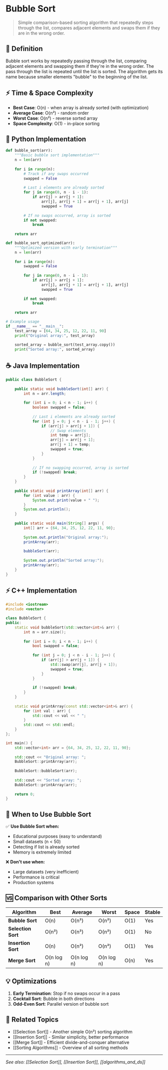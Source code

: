 # Bubble Sort

> Simple comparison-based sorting algorithm that repeatedly steps through the list, compares adjacent elements and swaps them if they are in the wrong order.

## 📖 Definition

Bubble sort works by repeatedly passing through the list, comparing adjacent elements and swapping them if they're in the wrong order. The pass through the list is repeated until the list is sorted. The algorithm gets its name because smaller elements "bubble" to the beginning of the list.

## ⚡ Time & Space Complexity

- **Best Case**: O(n) - when array is already sorted (with optimization)
- **Average Case**: O(n²) - random order
- **Worst Case**: O(n²) - reverse sorted array
- **Space Complexity**: O(1) - in-place sorting

## 🐍 Python Implementation

```python
def bubble_sort(arr):
    """Basic bubble sort implementation"""
    n = len(arr)
    
    for i in range(n):
        # Track if any swaps occurred
        swapped = False
        
        # Last i elements are already sorted
        for j in range(0, n - i - 1):
            if arr[j] > arr[j + 1]:
                arr[j], arr[j + 1] = arr[j + 1], arr[j]
                swapped = True
        
        # If no swaps occurred, array is sorted
        if not swapped:
            break
    
    return arr

def bubble_sort_optimized(arr):
    """Optimized version with early termination"""
    n = len(arr)
    
    for i in range(n):
        swapped = False
        
        for j in range(0, n - i - 1):
            if arr[j] > arr[j + 1]:
                arr[j], arr[j + 1] = arr[j + 1], arr[j]
                swapped = True
        
        if not swapped:
            break
    
    return arr

# Example usage
if __name__ == "__main__":
    test_array = [64, 34, 25, 12, 22, 11, 90]
    print("Original array:", test_array)
    
    sorted_array = bubble_sort(test_array.copy())
    print("Sorted array:", sorted_array)
```

## ☕ Java Implementation

```java
public class BubbleSort {
    
    public static void bubbleSort(int[] arr) {
        int n = arr.length;
        
        for (int i = 0; i < n - 1; i++) {
            boolean swapped = false;
            
            // Last i elements are already sorted
            for (int j = 0; j < n - i - 1; j++) {
                if (arr[j] > arr[j + 1]) {
                    // Swap elements
                    int temp = arr[j];
                    arr[j] = arr[j + 1];
                    arr[j + 1] = temp;
                    swapped = true;
                }
            }
            
            // If no swapping occurred, array is sorted
            if (!swapped) break;
        }
    }
    
    public static void printArray(int[] arr) {
        for (int value : arr) {
            System.out.print(value + " ");
        }
        System.out.println();
    }
    
    public static void main(String[] args) {
        int[] arr = {64, 34, 25, 12, 22, 11, 90};
        
        System.out.println("Original array:");
        printArray(arr);
        
        bubbleSort(arr);
        
        System.out.println("Sorted array:");
        printArray(arr);
    }
}
```

## ⚡ C++ Implementation

```cpp
#include <iostream>
#include <vector>

class BubbleSort {
public:
    static void bubbleSort(std::vector<int>& arr) {
        int n = arr.size();
        
        for (int i = 0; i < n - 1; i++) {
            bool swapped = false;
            
            for (int j = 0; j < n - i - 1; j++) {
                if (arr[j] > arr[j + 1]) {
                    std::swap(arr[j], arr[j + 1]);
                    swapped = true;
                }
            }
            
            if (!swapped) break;
        }
    }
    
    static void printArray(const std::vector<int>& arr) {
        for (int val : arr) {
            std::cout << val << " ";
        }
        std::cout << std::endl;
    }
};

int main() {
    std::vector<int> arr = {64, 34, 25, 12, 22, 11, 90};
    
    std::cout << "Original array: ";
    BubbleSort::printArray(arr);
    
    BubbleSort::bubbleSort(arr);
    
    std::cout << "Sorted array: ";
    BubbleSort::printArray(arr);
    
    return 0;
}
```

## 🎯 When to Use Bubble Sort

✅ **Use Bubble Sort when:**
- Educational purposes (easy to understand)
- Small datasets (n < 50)
- Detecting if list is already sorted
- Memory is extremely limited

❌ **Don't use when:**
- Large datasets (very inefficient)
- Performance is critical
- Production systems

## 🆚 Comparison with Other Sorts

| Algorithm | Best | Average | Worst | Space | Stable |
|-----------|------|---------|-------|-------|--------|
| **Bubble Sort** | O(n) | O(n²) | O(n²) | O(1) | Yes |
| **Selection Sort** | O(n²) | O(n²) | O(n²) | O(1) | No |
| **Insertion Sort** | O(n) | O(n²) | O(n²) | O(1) | Yes |
| **Merge Sort** | O(n log n) | O(n log n) | O(n log n) | O(n) | Yes |

## 💡 Optimizations

1. **Early Termination**: Stop if no swaps occur in a pass
2. **Cocktail Sort**: Bubble in both directions
3. **Odd-Even Sort**: Parallel version of bubble sort

## 🔗 Related Topics

- [[Selection Sort]] - Another simple O(n²) sorting algorithm
- [[Insertion Sort]] - Similar simplicity, better performance
- [[Merge Sort]] - Efficient divide-and-conquer alternative
- [[Sorting Algorithms]] - Overview of all sorting methods

---

*See also: [[Selection Sort]], [[Insertion Sort]], [[algorithms_and_ds]]*